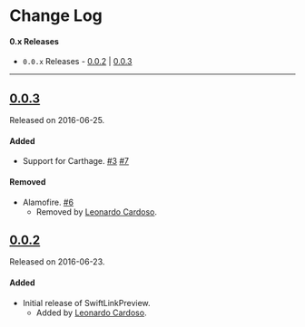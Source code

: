 # Change Log

#### 0.x Releases
- `0.0.x` Releases - [0.0.2](#002) | [0.0.3](#003)

---

## [0.0.3](<!-- https://github.com/LeonardoCardoso/Swift-Link-Preview/releases/tag/0.0.3 -->)
Released on 2016-06-25.

#### Added
- Support for Carthage. [#3](https://github.com/LeonardoCardoso/Swift-Link-Preview/issues/3) [#7](https://github.com/LeonardoCardoso/Swift-Link-Preview/issues/7)

#### Removed
- Alamofire. [#6](https://github.com/LeonardoCardoso/Swift-Link-Preview/issues/6)
  - Removed by [Leonardo Cardoso](https://github.com/LeonardoCardoso).


## [0.0.2](https://github.com/LeonardoCardoso/Swift-Link-Preview/releases/tag/0.0.2)
Released on 2016-06-23.

#### Added
- Initial release of SwiftLinkPreview.
  - Added by [Leonardo Cardoso](https://github.com/LeonardoCardoso).